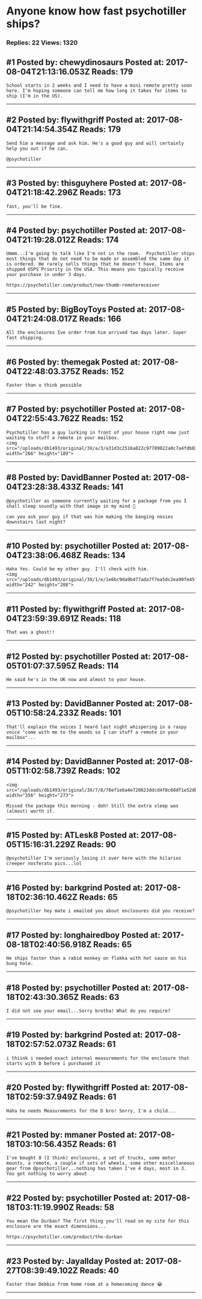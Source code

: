 # Anyone know how fast psychotiller ships?

### Replies: 22 Views: 1320

## \#1 Posted by: chewydinosaurs Posted at: 2017-08-04T21:13:16.053Z Reads: 179

```
School starts in 2 weeks and I need to have a mini remote pretty soon here. I'm hoping someone can tell me how long it takes for items to ship (I'm in the US).
```

---
## \#2 Posted by: flywithgriff Posted at: 2017-08-04T21:14:54.354Z Reads: 179

```
Send him a message and ask him. He's a good guy and will certainly help you out if he can.

@psychotiller
```

---
## \#3 Posted by: thisguyhere Posted at: 2017-08-04T21:18:42.296Z Reads: 173

```
fast, you'll be fine.
```

---
## \#4 Posted by: psychotiller Posted at: 2017-08-04T21:19:28.012Z Reads: 174

```
Ummm...I'm going to talk like I'm not in the room.  Psychotiller ships most things that do not need to be made or assembled the same day it is ordered. He rarely sells things that he doesn't have. Items are shipped USPS Priority in the USA. This means you typically receive your purchase in under 3 days.

https://psychotiller.com/product/new-thumb-remotereceiver
```

---
## \#5 Posted by: BigBoyToys Posted at: 2017-08-04T21:24:08.017Z Reads: 166

```
All the enclosures Ive order from him arrived two days later. Super fast shipping.
```

---
## \#6 Posted by: themegak Posted at: 2017-08-04T22:48:03.375Z Reads: 152

```
Faster than u think possible
```

---
## \#7 Posted by: psychotiller Posted at: 2017-08-04T22:55:43.762Z Reads: 152

```
Psychotiller has a guy lurking in front of your house right now just waiting to stuff a remote in your mailbox.  
<img src="/uploads/db1493/original/3X/a/3/a31d3c2516a822c97789022a0c7a4fdb83219d6a.png" width="266" height="189">
```

---
## \#8 Posted by: DavidBanner Posted at: 2017-08-04T23:28:38.433Z Reads: 141

```
@psychotiller as someone currently waiting for a package from you I shall sleep soundly with that image in my mind 🤤 

can you ask your guy if that was him making the banging nosies downstairs last night?
```

---
## \#10 Posted by: psychotiller Posted at: 2017-08-04T23:38:06.468Z Reads: 134

```
Haha Yes. Could be my other guy. I'll check with him.
<img src="/uploads/db1493/original/3X/1/e/1e6bc9da9b477ada7f7ea5dc2ea90fe45fa1df03.png" width="242" height="208">
```

---
## \#11 Posted by: flywithgriff Posted at: 2017-08-04T23:59:39.691Z Reads: 118

```
That was a ghost!!
```

---
## \#12 Posted by: psychotiller Posted at: 2017-08-05T01:07:37.595Z Reads: 114

```
He said he's in the UK now and almost to your house.
```

---
## \#13 Posted by: DavidBanner Posted at: 2017-08-05T10:58:24.233Z Reads: 101

```
That'll explain the voices I heard last night whispering in a raspy voice "come with me to the woods so I can stuff a remote in your mailbox"...
```

---
## \#14 Posted by: DavidBanner Posted at: 2017-08-05T11:02:58.739Z Reads: 102

```
<img src="/uploads/db1493/original/3X/7/8/78ef1e6a4e720623ddcd4f8c68df1e52db7c8a2b.png" width="356" height="273">

Missed the package this morning - doh! Still the extra sleep was (almost) worth it.
```

---
## \#15 Posted by: ATLesk8 Posted at: 2017-08-05T15:16:31.229Z Reads: 90

```
@psychotiller I'm seriously losing it over here with the hilarios creeper nosferatu pics...lol
```

---
## \#16 Posted by: barkgrind Posted at: 2017-08-18T02:36:10.462Z Reads: 65

```
@psychotiller hey mate i emailed you about enclosures did you receive?
```

---
## \#17 Posted by: longhairedboy Posted at: 2017-08-18T02:40:56.918Z Reads: 65

```
He ships faster than a rabid monkey on flakka with hot sauce on his bung hole.
```

---
## \#18 Posted by: psychotiller Posted at: 2017-08-18T02:43:30.365Z Reads: 63

```
I did not see your email...Sorry brotha! What do you require?
```

---
## \#19 Posted by: barkgrind Posted at: 2017-08-18T02:57:52.073Z Reads: 61

```
i thiink i needed exact internal measurements for the enclosure that starts with D before i purchased it
```

---
## \#20 Posted by: flywithgriff Posted at: 2017-08-18T02:59:37.949Z Reads: 61

```
Haha he needs Measurements for the D bro! Sorry, I'm a child...
```

---
## \#21 Posted by: mmaner Posted at: 2017-08-18T03:10:56.435Z Reads: 61

```
I've bought 8 (I think) enclosures, a set of trucks, some motor mounts, a remote, a couple if sets of wheels, some other miscellaneous gear from @psychotiller...nothing has taken I've 4 days, most in 3. You got nothing to worry about
```

---
## \#22 Posted by: psychotiller Posted at: 2017-08-18T03:11:19.990Z Reads: 58

```
You mean the Durban? The first thing you'll read on my site for this enclosure are the exact dimensions...

https://psychotiller.com/product/the-durban
```

---
## \#23 Posted by: Jayallday Posted at: 2017-08-27T08:39:49.102Z Reads: 40

```
Faster than Debbie from home room at a homecoming dance 😂
```

---
